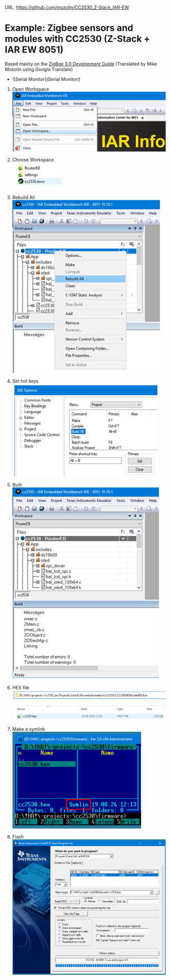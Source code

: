 URL: https://github.com/mozolin/CC2530_Z-Stack_IAR-EW  
# Example: Zigbee sensors and modules with CC2530 (Z-Stack + IAR EW 8051)  
Based mainly on the [ZigBee 3.0 Development Guide](https://github.com/mozolin/ZigBee_3.0_Dev_Guide) (Translated by Mike Mozolin using Google Translate)  

- ![Serial Monitor](Serial Monitor/)  

1) Open Workspace  
![](img/IAR_EW_01-open_workspace.png)

2) Choose Workspace  
![](img/IAR_EW_02-choose_workspace.png)

3) Rebuild All  
![](img/IAR_EW_03-rebuild_all.png)

4) Set hot keys  
![](img/IAR_EW_04-set_hot_keys.png)

5) Built  
![](img/IAR_EW_05-built.png)

6) HEX file  
![](img/IAR_EW_06-hex_file.png)

7) Make a symlink  
![](img/IAR_EW_07-symlink.png)

8) Flash  
![](img/IAR_EW_08-flash.png)
